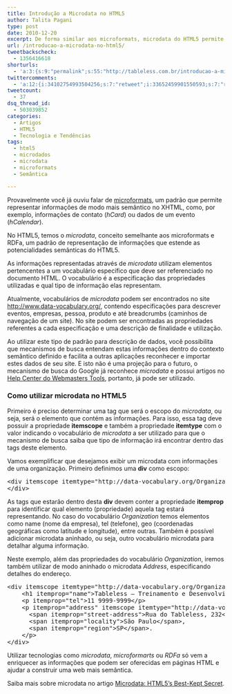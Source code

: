 ```yaml
---
title: Introdução a Microdata no HTML5
author: Talita Pagani
type: post
date: 2010-12-20
excerpt: De forma similar aos microformats, microdata do HTML5 permite representar determinadas informações de forma mais semântica.
url: /introducao-a-microdata-no-html5/
tweetbackscheck:
  - 1356416618
shorturls:
  - 'a:3:{s:9:"permalink";s:55:"http://tableless.com.br/introducao-a-microdata-no-html5";s:7:"tinyurl";s:26:"http://tinyurl.com/3oegwwk";s:4:"isgd";s:19:"http://is.gd/RTZGdR";}'
twittercomments:
  - 'a:12:{i:34102754993504256;s:7:"retweet";i:33652459901550593;s:7:"retweet";i:33530466631946240;s:7:"retweet";i:58966758530367488;s:7:"retweet";i:111908287330516992;s:7:"retweet";i:111852511605960706;s:7:"retweet";i:111618827846041601;s:7:"retweet";i:111515107439292416;s:7:"retweet";i:111510892042137600;s:7:"retweet";i:111509910071676928;s:7:"retweet";i:111509384017887232;s:7:"retweet";i:111508908945833984;s:7:"retweet";}'
tweetcount:
  - 37
dsq_thread_id:
  - 503039852
categories:
  - Artigos
  - HTML5
  - Tecnologia e Tendências
tags:
  - html5
  - microdados
  - microdata
  - microformats
  - Semântica

---
```

Provavelmente você já ouviu falar de [microformats][1], um padrão que permite representar informações de modo mais semântico no XHTML, como, por exemplo, informações de contato (_hCard_) ou dados de um evento (_hCalendar_).

No HTML5, temos o _microdata_, conceito semelhante aos microformats e RDFa, um padrão de representação de informações que estende as potencialidades semânticas do HTML5.

As informações representadas através de _microdata_ utilizam elementos pertencentes a um vocabulário específico que deve ser referenciado no documento HTML. O vocabulário é a especificação das propriedades utilizadas e qual tipo de informação elas representam.

Atualmente, vocabulários de _microdata_ podem ser encontrados no site <http://www.data-vocabulary.org/>, contendo especificações para descrever eventos, empresas, pessoa, produto e até breadcrumbs (caminhos de navegação de um site). No site podem ser encontradas as propriedades referentes a cada especificação e uma descrição de finalidade e utilização.

Ao utilizar este tipo de padrão para descrição de dados, você possibilita que mecanismos de busca entendam estas informações dentro do contexto semântico definido e facilita a outras aplicações reconhecer e importar estes dados de seu site. E isto não é uma projeção para o futuro, o mecanismo de busca do Google já reconhece _microdata_ e possui artigos no [Help Center do Webmasters Tools][2], portanto, já pode ser utilizado.

### Como utilizar microdata no HTML5

Primeiro é preciso determinar uma tag que será o escopo do _microdata_, ou seja, será o elemento que contém as informações. Para isso, essa tag deve possuir a propriedade **itemscope** e também a propriedade **itemtype** com o valor indicando o vocabulário de _microdata_ a ser utilizado para que o mecanismo de busca saiba que tipo de informação irá encontrar dentro das tags deste elemento.

Vamos exemplificar que desejamos exibir um microdata com informações de uma organização. Primeiro definimos uma **div** como escopo:

<pre class="lang-html">&lt;div itemscope itemtype="http://data-vocabulary.org/Organization"&gt;
&lt;/div&gt;
</pre>

As tags que estarão dentro desta **div** devem conter a propriedade **itemprop** para identificar qual elemento (propriedade) aquela tag estará representando. No caso do vocabulário _Organization_ temos elementos como name (nome da empresa), tel (telefone), geo (coordenadas geográficas como latitude e longitude), entre outras. Também é possível adicionar microdata aninhado, ou seja, outro vocabulário microdata para detalhar alguma informação.

Neste exemplo, além das propriedades do vocabulário _Organization_, iremos também utilizar de modo aninhado o microdata _Address_, especificando detalhes do endereço.

<pre class="lang-html">&lt;div itemscope itemtype="http://data-vocabulary.org/Organization"&gt;
    &lt;h1 itemprop="name"&gt;Tableless &ndash; Treinamento e Desenvolvimento Web&lt;/h1&gt;
    &lt;p itemprop="tel"&gt;11 9999-9999&lt;/p&gt;
    &lt;p itemprop="address" itemscope itemtype="http://data-vocabulary.org/Address"&gt;
      &lt;span itemprop="street-address"&gt;Rua do Tableless, 232&lt;/span&gt;,
      &lt;span itemprop="locality"&gt;S&atilde;o Paulo&lt;/span&gt;,
      &lt;span itemprop="region"&gt;SP&lt;/span&gt;.
    &lt;/p&gt;
&lt;/div&gt;
</pre>

Utilizar tecnologias como _microdata_, _microformarts_ ou _RDFa_ só vem a enriquecer as informações que podem ser oferecidas em páginas HTML e ajudar a construir uma web mais semântica.

Saiba mais sobre microdata no artigo [Microdata: HTML5’s Best-Kept Secret][3].

 [1]: http://tableless.com.br/para-ficar-de-olho-microformats "Microformatos"
 [2]: http://www.google.com/support/webmasters/bin/topic.py?topic=21997
 [3]: http://www.webmonkey.com/2010/09/microdata-html5s-best-kept-secret/